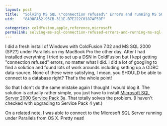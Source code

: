 ```yaml
---
layout: post
title:  "Solving MS SQL \"connection refused\" Errors and running MS SQL on a MacBook Pro"
uid:	"8A98FA52-95CB-311E-B7E222C0187AF59F"

categories: coldfusion,apple,reference,microsoft
permalink: solving-ms-sql-connection-refused-errors-and-running-ms-sql-on-a-macbook-pro
---
```

I did a fresh install of Windows with ColdFusion 7.02 and MS SQL 2000 (SP2?) under Parallels on my MacBook Pro the other day. After I had installed everything I tried to set up a DSN in ColdFusion but I kept getting "connection refused" errors, no matter what I did. I did a lot of googling to find a solution and found lots of work arounds including setting up a ODBC data-source. None of these were satisfying, I mean, you SHOULD be able to connect to a database right? That's the whole point!

So that I don't do the same mistake again I thought I would blog it. The solution is actually rather simple, you just have to install <a href="http://www.microsoft.com/downloads/details.aspx?FamilyID=90DCD52C-0488-4E46-AFBF-ACACE5369FA3&amp;displaylang=en">Microsoft SQL Server 2000 Service Pack 3a</a>. That totally solves the problem. (I haven't checked with upgrading to Service Pack 4 yet.)

On a related note, I was able to connect to the Microsoft SQL Server running under Parallels from OS X. Pretty neat!